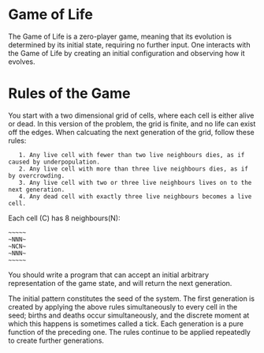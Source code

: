 # Game of Life

The Game of Life is a zero-player game, meaning that its evolution is determined by its initial state, requiring no further input. 
One interacts with the Game of Life by creating an initial configuration and observing how it evolves.

# Rules of the Game

You start with a two dimensional grid of cells, where each cell is either alive or dead. In this version of the problem, the grid is finite, and no life can exist off the edges. When calcuating the next generation of the grid, follow these rules:

```
   1. Any live cell with fewer than two live neighbours dies, as if caused by underpopulation.
   2. Any live cell with more than three live neighbours dies, as if by overcrowding.
   3. Any live cell with two or three live neighbours lives on to the next generation.
   4. Any dead cell with exactly three live neighbours becomes a live cell.
```

Each cell (C) has 8 neighbours(N):

```
~~~~~
~NNN~
~NCN~
~NNN~
~~~~~
```

You should write a program that can accept an initial arbitrary representation of the game state, and will return the next generation.

The initial pattern constitutes the seed of the system. The first generation is created by applying the above rules simultaneously to every cell in the seed; births and deaths occur simultaneously, and the discrete moment at which this happens is sometimes called a tick. Each generation is a pure function of the preceding one. The rules continue to be applied repeatedly to create further generations.
